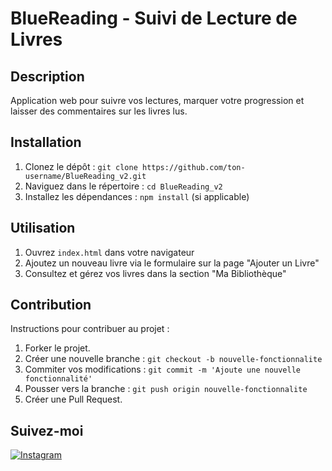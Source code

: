 # BlueReading - Suivi de Lecture de Livres 

## Description 
Application web pour suivre vos lectures, marquer votre progression et laisser des commentaires sur les livres lus.

## Installation 
1. Clonez le dépôt : `git clone https://github.com/ton-username/BlueReading_v2.git`
2. Naviguez dans le répertoire : `cd BlueReading_v2`
3. Installez les dépendances : `npm install` (si applicable)

## Utilisation 
1. Ouvrez `index.html` dans votre navigateur
2. Ajoutez un nouveau livre via le formulaire sur la page "Ajouter un Livre"
3. Consultez et gérez vos livres dans la section "Ma Bibliothèque"

## Contribution 
Instructions pour contribuer au projet : 
1. Forker le projet.
2. Créer une nouvelle branche : `git checkout -b nouvelle-fonctionnalite`
3. Commiter vos modifications : `git commit -m 'Ajoute une nouvelle fonctionnalité'`
4. Pousser vers la branche : `git push origin nouvelle-fonctionnalite`
5. Créer une Pull Request.

## Suivez-moi

[![Instagram](https://img.shields.io/badge/Instagram-E4405F?style=for-the-badge&logo=instagram&logoColor=white)](https://www.instagram.com/hachi_code/)

